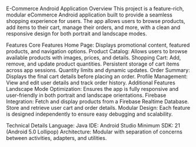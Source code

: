 E-Commerce Android Application
Overview
This project is a feature-rich, modular eCommerce Android application built to provide a seamless shopping experience for users. The app allows users to browse products, add items to their cart, manage their orders, and more, with a clean and responsive design for both portrait and landscape modes.

Features
Core Features
Home Page: Displays promotional content, featured products, and navigation options.
Product Catalog: Allows users to browse available products with images, prices, and details.
Shopping Cart:
Add, remove, and update product quantities.
Persistent storage of cart items across app sessions.
Quantity limits and dynamic updates.
Order Summary: Displays the final cart details before placing an order.
Profile Management: View and edit user details and track order history.
Additional Features
Landscape Mode Optimization: Ensures the app is fully responsive and user-friendly in both portrait and landscape orientations.
Firebase Integration:
Fetch and display products from a Firebase Realtime Database.
Store and retrieve user cart and order details.
Modular Design: Each feature is designed independently to ensure easy debugging and scalability.

Technical Details
Language: Java
IDE: Android Studio
Minimum SDK: 21 (Android 5.0 Lollipop)
Architecture: Modular with separation of concerns between activities, adapters, and utilities.
